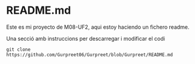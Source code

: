 # README.md
Este es mi proyecto de M08-UF2, aqui estoy haciendo un fichero readme.



Una secció amb instruccions per descarregar i modificar el codi
```
git clone https://github.com/Gurpreet06/Gurpreet/blob/Gurpreet/README.md
```
